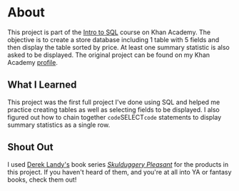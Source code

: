# About

This project is part of the [Intro to SQL](https://www.khanacademy.org/computing/computer-programming/sql) course on Khan Academy. The objective is to create a store database including 1 table with 5 fields and then display the table sorted by price. At least one summary statistic is also asked to be displayed. The original project can be found on my Khan Academy [profile](https://www.khanacademy.org/profile/kaid_338609594343258875070801/projects).

## What I Learned

This project was the first full project I've done using SQL and helped me practice creating tables as well as selecting fields to be displayed. I also figured out how to chain together `code`SELECT`code` statements to display summary statistics as a single row.

## Shout Out

I used [Derek Landy's](https://twitter.com/dereklandy) book series [*Skulduggery Pleasant*](https://www.goodreads.com/search?utf8=%E2%9C%93&q=skulduggery+pleasant&search_type=books&search%5Bfield%5D=on) for the products in this project. If you haven't heard of them, and you're at all into YA or fantasy books, check them out!
